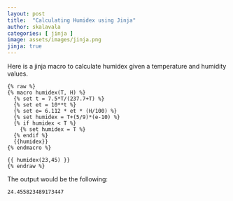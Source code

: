 ```yaml
---
layout: post
title:  "Calculating Humidex using Jinja"
author: skalavala
categories: [ jinja ]
image: assets/images/jinja.png
jinja: true
---
```


Here is a jinja macro to calculate humidex given a temperature and humidity values. 

```
{% raw %}
{% macro humidex(T, H) %}
  {% set t = 7.5*T/(237.7+T) %}
  {% set et = 10**t %}
  {% set e= 6.112 * et * (H/100) %}
  {% set humidex = T+(5/9)*(e-10) %}
  {% if humidex < T %}
    {% set humidex = T %}
  {% endif %}
  {{humidex}}
{% endmacro %}

{{ humidex(23,45) }}
{% endraw %}
```

The output would be the following:

```
24.455823489173447
```
